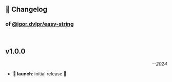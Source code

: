 ## 📒 Changelog

### of [@igor.dvlpr/easy-string](https://github.com/igorskyflyer/$repo)

<br>

## v1.0.0

<p align="right"><em>--2024</em></p>

- **🚀 launch**: initial release 🎉
